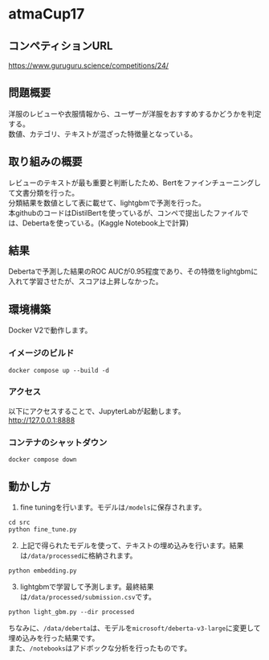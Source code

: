 # atmaCup17
## コンペティションURL
https://www.guruguru.science/competitions/24/

## 問題概要
洋服のレビューや衣服情報から、ユーザーが洋服をおすすめするかどうかを判定する。  
数値、カテゴリ、テキストが混ざった特徴量となっている。

## 取り組みの概要
レビューのテキストが最も重要と判断したため、Bertをファインチューニングして文書分類を行った。  
分類結果を数値として表に載せて、lightgbmで予測を行った。  
本githubのコードはDistilBertを使っているが、コンペで提出したファイルでは、Debertaを使っている。(Kaggle Notebook上で計算)

## 結果
Debertaで予測した結果のROC AUCが0.95程度であり、その特徴をlightgbmに入れて学習させたが、スコアは上昇しなかった。

## 環境構築
Docker V2で動作します。
### イメージのビルド
```
docker compose up --build -d
```
### アクセス
以下にアクセスすることで、JupyterLabが起動します。  
http://127.0.0.1:8888

### コンテナのシャットダウン
```
docker compose down
```

## 動かし方
1. fine tuningを行います。モデルは`/models`に保存されます。
```
cd src
python fine_tune.py
```
2. 上記で得られたモデルを使って、テキストの埋め込みを行います。結果は`/data/processed`に格納されます。
```
python embedding.py
```
3. lightgbmで学習して予測します。最終結果は`/data/processed/submission.csv`です。
```
python light_gbm.py --dir processed
```
ちなみに、`/data/deberta`は、モデルを`microsoft/deberta-v3-large`に変更して埋め込みを行った結果です。  
また、`/notebooks`はアドボックな分析を行ったものです。
